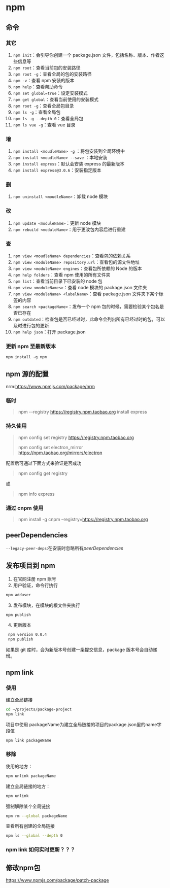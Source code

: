 # npm

## 命令

### 其它

1. `npm init`：会引导你创建一个 package.json 文件，包括名称、版本、作者这些信息等
2. `npm root`：查看当前包的安装路径
3. `npm root -g`：查看全局的包的安装路径
4. `npm -v`：查看 npm 安装的版本
5. `npm help`：查看帮助命令
6. `npm set global=true`：设定安装模式
7. `npm get global`：查看当前使用的安装模式
8. `npm root -g`：查看全局包目录
9. `npm ls -g`：查看全局包
10. `npm ls -g --depth 0`：查看全局包
11. `npm ls vue -g`：查看 vue 目录

### 增

1. `npm install <moudleName> -g` ：将包安装到全局环境中
2. `npm install <moudleName> --save` ：本地安装
3. `npm install express`：默认会安装 express 的最新版本
4. `npm install express@3.0.6`：安装指定版本

### 删

1. `npm uninstall <moudleName>`：卸载 node 模块

### 改

1. `npm update <moduleName>`：更新 node 模块
2. `npm rebuild <moduleName>`：用于更改包内容后进行重建

### 查

1. `npm view <moudleName> dependencies`：查看包的依赖关系
2. `npm view <moduleName> repository.url`：查看包的源文件地址
3. `npm view <moduleName> engines`：查看包所依赖的 Node 的版本
4. `npm help folders`：查看 npm 使用的所有文件夹
5. `npm list`：查看当前目录下已安装的 node 包
6. `npm view <moduleNames>`：查看 node 模块的 package.json 文件夹
7. `npm view <moduleName> <labelName>`：查看 package.json 文件夹下某个标签的内容
8. `npm search <packageName>`：发布一个 npm 包的时候，需要检验某个包名是否已存在
9. `npm outdated`：检查包是否已经过时，此命令会列出所有已经过时的包，可以及时进行包的更新
10. `npm help json`：打开 package.json

### 更新 npm 至最新版本

```
npm install -g npm
```

## npm 源的配置

nrm:<https://www.npmjs.com/package/nrm>

### 临时

> npm --registry <https://registry.npm.taobao.org> install express

### 持久使用

> npm config set registry <https://registry.npm.taobao.org>
>
> npm config set electron_mirror <https://npm.taobao.org/mirrors/electron>

配置后可通过下面方式来验证是否成功

> npm config get registry

或

> npm info express

### 通过 cnpm 使用

> npm install -g cnpm –registry=<https://registry.npm.taobao.org>

## peerDependencies

`--legacy-peer-deps`:在安装时忽略所有*peerDependencies*

## 发布项目到 npm

1. 在官网注册 npm 账号
2. 用户验证，命令行执行

``` sh
npm adduser
```

3. 发布模块，在模块的根文件夹执行

``` sh
npm publish
```

4. 更新版本

``` sh
 npm version 0.0.4
 npm publish
```

如果是 git 库时，会为新版本号创建一条提交信息，package 版本号会自动递增。

## npm link

### 使用

建立全局链接

```sh
cd ~/projects/package-project
npm link  

```

项目中使用
packageName为建立全局链接的项目的package.json里的name字段值

```sh
npm link packageName
```

### 移除

使用的地方：

```sh
npm unlink packageName
```

建立全局链接的地方：

```sh
npm unlink 
```

强制解除某个全局链接

```sh
npm rm --global packageName
```

查看所有创建的全局链接

```sh
npm ls --global --depth 0
```

### npm link 如何实时更新？？？

## 修改npm包

<https://www.npmjs.com/package/patch-package>
